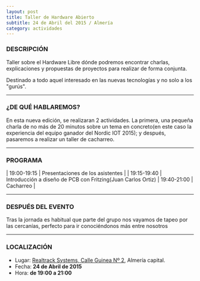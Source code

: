 ```yaml
---
layout: post
title: Taller de Hardware Abierto
subtitle: 24 de Abril del 2015 / Almería
category: actividades
---
```


### DESCRIPCIÓN

Taller sobre el Hardware Libre dónde podremos encontrar charlas, explicaciones
y propuestas de proyectos para realizar de forma conjunta.

Destinado a todo aquel interesado en las nuevas tecnologías y no solo a los
"gurús".

---


### ¿DE QUÉ HABLAREMOS?

En esta nueva edición, se realizaran 2 actividades. La primera, una pequeña charla de no más de 20 minutos sobre un tema en concreto(en este caso la experiencia del equipo ganador del Nordic IOT 2015); y después, pasaremos a realizar un taller de cacharreo.

---

### PROGRAMA

| 19:00-19:15   | Presentaciones de los asistentes  |
| 19:15-19:40	| Introducción a diseño de PCB con Fritzing(Juan Carlos Ortiz)
| 19:40-21:00 	| Cacharreo |

---

### DESPUÉS DEL EVENTO

Tras la jornada es habitual que parte del grupo nos vayamos de tapeo por las cercanías, perfecto para ir conociéndonos más entre nosotros

---

### LOCALIZACIÓN

* Lugar: [Realtrack Systems, Calle Guinea Nº 2][1], Almería capital.
* Fecha: **24 de Abril de 2015**
* Hora: **de 19:00 a 21:00**


[1]: http://bit.ly/RealTrackSystems
